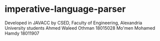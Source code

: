 # imperative-language-parser
Developed in JAVACC by CSED, Faculty of Engineering, Alexandria University students
Ahmed Waleed Othman   18015028
Mo'men Mohamed Hamdy  18011907

